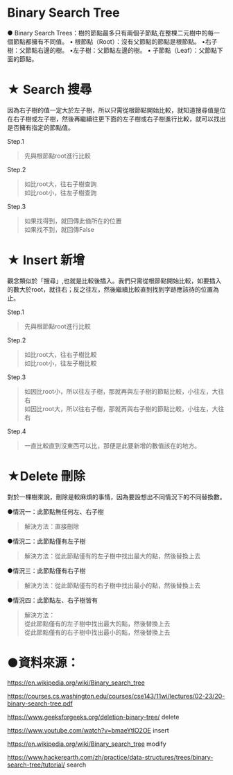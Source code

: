 
# Binary Search Tree 
● Binary Search Trees：樹的節點最多只有兩個子節點,在整棵二元樹中的每一個節點都擁有不同值。 
    • 根節點（Root）：沒有父節點的節點是根節點。
      •右子樹：父節點右邊的樹。
      •左子樹：父節點左邊的樹。
    • 子節點（Leaf）：父節點下面的節點。
 

# ★ Search 搜尋


因為右子樹的值一定大於左子樹，所以只需從根節點開始比較，就知道搜尋值是位在右子樹或左子樹，然後再繼續往更下面的左子樹或右子樹進行比較，就可以找出是否擁有指定的節點值。

Step.1  
>先與根節點root進行比較


Step.2  
>如比root大，往右子樹查詢  
>如比root小，往左子樹查詢


Step.3  
>如果找得到，就回傳此值所在的位置  
>如果找不到，就回傳False



 

# ★ Insert 新增

觀念類似於「搜尋」,也就是比較後插入。我們只需從根節點開始比較，如要插入的數大於root，就往右；反之往左，然後繼續比較直到找到字跡應該待的位置為止。

Step.1  
>先與根節點root進行比較

Step.2  
>如比root大，往右子樹比較  
>如比root小，往左子樹比較
        
Step.3  
>如因比root小，所以往左子樹，那就再與左子樹的節點比較，小往左，大往右  
>如因比root大，所以往右子樹，那就再與右子樹的節點比較，小往左，大往右
        
Step.4  
>一直比較直到沒東西可以比，那便是此要新增的數值該在的地方。

 

# ★Delete 刪除

對於一棵樹來說，刪除是較麻煩的事情，因為要設想出不同情況下的不同替換數。

●情況一：此節點無任何左、右子樹  
>解決方法：直接刪除

●情況二：此節點僅有左子樹  
>解決方法：從此節點僅有的左子樹中找出最大的點，然後替換上去

●情況三：此節點僅有右子樹  
>解決方法：從此節點僅有的右子樹中找出最小的點，然後替換上去

●情況四：此節點左、右子樹皆有  
>解決方法：  
>從此節點僅有的左子樹中找出最大的點，然後替換上去  
>從此節點僅有的右子樹中找出最小的點，然後替換上去

 

# ●資料來源：


<https://en.wikipedia.org/wiki/Binary_search_tree>

<https://courses.cs.washington.edu/courses/cse143/11wi/lectures/02-23/20-binary-search-tree.pdf>

<https://www.geeksforgeeks.org/deletion-binary-tree/> delete

<https://www.youtube.com/watch?v=bmaeYtlO2OE> insert

<https://en.wikipedia.org/wiki/Binary_search_tree> modify

<https://www.hackerearth.com/zh/practice/data-structures/trees/binary-search-tree/tutorial/> search


```python

```
